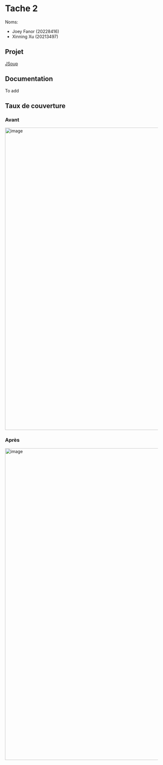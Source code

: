 # Tache 2

Noms:
* Joey Fanor (20228416)
* Xinning Xu (20213497)

## Projet

[JSoup](https://github.com/haskaalo/jsoup)

## Documentation

To add

## Taux de couverture

### Avant

<img width="994" alt="image" src="https://github.com/user-attachments/assets/8bb29bfe-9a80-4b66-b158-2095b7472984">


### Après

<img width="1025" alt="image" src="https://github.com/user-attachments/assets/8deb79fe-b5c7-4a59-b92a-dd10919f860b">
